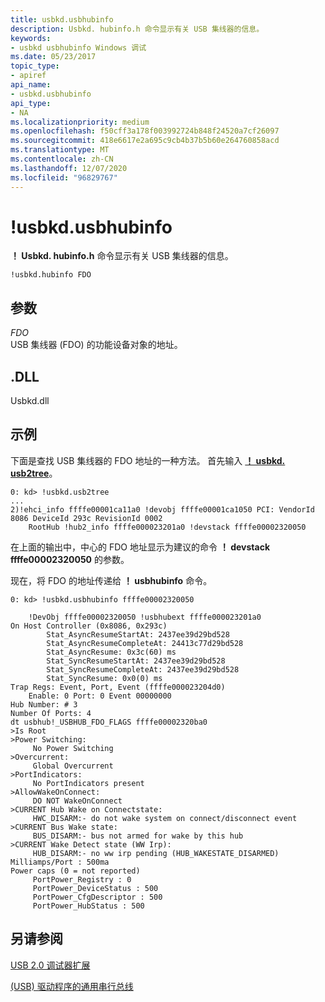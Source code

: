 ```yaml
---
title: usbkd.usbhubinfo
description: Usbkd. hubinfo.h 命令显示有关 USB 集线器的信息。
keywords:
- usbkd usbhubinfo Windows 调试
ms.date: 05/23/2017
topic_type:
- apiref
api_name:
- usbkd.usbhubinfo
api_type:
- NA
ms.localizationpriority: medium
ms.openlocfilehash: f50cff3a178f003992724b848f24520a7cf26097
ms.sourcegitcommit: 418e6617e2a695c9cb4b37b5b60e264760858acd
ms.translationtype: MT
ms.contentlocale: zh-CN
ms.lasthandoff: 12/07/2020
ms.locfileid: "96829767"
---
```

# <a name="usbkdusbhubinfo"></a>!usbkd.usbhubinfo


**！ Usbkd. hubinfo.h** 命令显示有关 USB 集线器的信息。

```dbgcmd
!usbkd.hubinfo FDO
```

## <a name="span-idddk__devobj_dbgspanspan-idddk__devobj_dbgspanparameters"></a><span id="ddk__devobj_dbg"></span><span id="DDK__DEVOBJ_DBG"></span>参数


<span id="_______FDO______"></span><span id="_______fdo______"></span>*FDO*   
USB 集线器 (FDO) 的功能设备对象的地址。

## <a name="span-iddllspanspan-iddllspandll"></a><span id="DLL"></span><span id="dll"></span>.DLL


Usbkd.dll

<a name="examples"></a>示例
--------

下面是查找 USB 集线器的 FDO 地址的一种方法。 首先输入 [**！ usbkd. usb2tree**](-usbkd-usb2tree.md)。

```dbgcmd
0: kd> !usbkd.usb2tree
...
2)!ehci_info ffffe00001ca11a0 !devobj ffffe00001ca1050 PCI: VendorId 8086 DeviceId 293c RevisionId 0002 
    RootHub !hub2_info ffffe000023201a0 !devstack ffffe00002320050
```

在上面的输出中，中心的 FDO 地址显示为建议的命令 **！ devstack ffffe00002320050** 的参数。

现在，将 FDO 的地址传递给 **！ usbhubinfo** 命令。

```dbgcmd
0: kd> !usbkd.usbhubinfo ffffe00002320050

    !DevObj ffffe00002320050 !usbhubext ffffe000023201a0 
On Host Controller (0x8086, 0x293c) 
        Stat_AsyncResumeStartAt: 2437ee39d29bd528
        Stat_AsyncResumeCompleteAt: 24413c77d29bd528
        Stat_AsyncResume: 0x3c(60) ms
        Stat_SyncResumeStartAt: 2437ee39d29bd528
        Stat_SyncResumeCompleteAt: 2437ee39d29bd528
        Stat_SyncResume: 0x0(0) ms
Trap Regs: Event, Port, Event (ffffe000023204d0) 
    Enable: 0 Port: 0 Event 00000000
Hub Number: # 3
Number Of Ports: 4
dt usbhub!_USBHUB_FDO_FLAGS ffffe00002320ba0
>Is Root
>Power Switching: 
     No Power Switching 
>Overcurrent: 
     Global Overcurrent 
>PortIndicators: 
     No PortIndicators present
>AllowWakeOnConnect: 
     DO NOT WakeOnConnect
>CURRENT Hub Wake on Connectstate: 
     HWC_DISARM:- do not wake system on connect/disconnect event
>CURRENT Bus Wake state: 
     BUS_DISARM:- bus not armed for wake by this hub
>CURRENT Wake Detect state (WW Irp): 
     HUB_DISARM:- no ww irp pending (HUB_WAKESTATE_DISARMED)
Milliamps/Port : 500ma
Power caps (0 = not reported)
     PortPower_Registry : 0
     PortPower_DeviceStatus : 500
     PortPower_CfgDescriptor : 500
     PortPower_HubStatus : 500
```

## <a name="span-idsee_alsospansee-also"></a><span id="see_also"></span>另请参阅


[USB 2.0 调试器扩展](usb-2-0-extensions.md)

[ (USB) 驱动程序的通用串行总线](../usbcon/index.md)

 

